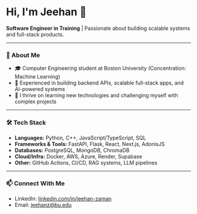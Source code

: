 # Hi, I'm Jeehan 👋

**Software Engineer in Training** | Passionate about building scalable systems and full-stack products.

---

### 🚀 About Me
- 🎓 Computer Engineering student at Boston University (Concentration: Machine Learning)  
- 🔧 Experienced in building backend APIs, scalable full-stack apps, and AI-powered systems  
- 🌱 I thrive on learning new technologies and challenging myself with complex projects   

---

### 🛠️ Tech Stack
- **Languages:** Python, C++, JavaScript/TypeScript, SQL  
- **Frameworks & Tools:** FastAPI, Flask, React, Next.js, AdonisJS  
- **Databases:** PostgreSQL, MongoDB, ChromaDB  
- **Cloud/Infra:** Docker, AWS, Azure, Render, Supabase  
- **Other:** GitHub Actions, CI/CD, RAG systems, LLM pipelines  

---

### 📫 Connect With Me
- LinkedIn: [linkedin.com/in/jeehan-zaman](#)  
- Email: jeehanz@bu.edu  



